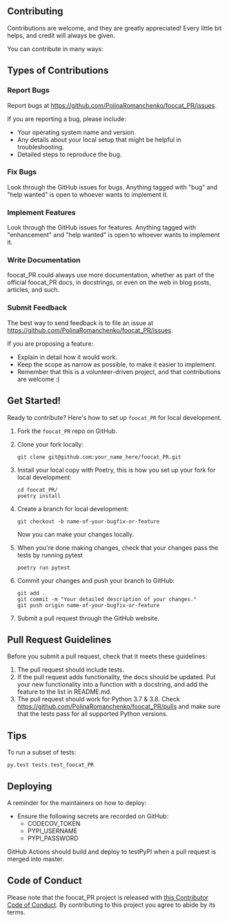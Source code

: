 
## Contributing

Contributions are welcome, and they are greatly appreciated! Every little bit
helps, and credit will always be given.

You can contribute in many ways:

## Types of Contributions


### Report Bugs

Report bugs at https://github.com/PolinaRomanchenko/foocat_PR/issues.

If you are reporting a bug, please include:

* Your operating system name and version.
* Any details about your local setup that might be helpful in troubleshooting.
* Detailed steps to reproduce the bug.

### Fix Bugs

Look through the GitHub issues for bugs. Anything tagged with "bug" and "help
wanted" is open to whoever wants to implement it.

### Implement Features

Look through the GitHub issues for features. Anything tagged with "enhancement"
and "help wanted" is open to whoever wants to implement it.

### Write Documentation

foocat_PR could always use more documentation, whether as part of the
official foocat_PR docs, in docstrings, or even on the web in blog posts,
articles, and such.

### Submit Feedback

The best way to send feedback is to file an issue at https://github.com/PolinaRomanchenko/foocat_PR/issues.

If you are proposing a feature:

* Explain in detail how it would work.
* Keep the scope as narrow as possible, to make it easier to implement.
* Remember that this is a volunteer-driven project, and that contributions
  are welcome :)

## Get Started!

Ready to contribute? Here's how to set up `foocat_PR` for local development.

1. Fork the `foocat_PR` repo on GitHub.

2. Clone your fork locally:

	```
	git clone git@github.com:your_name_here/foocat_PR.git
	```

3. Install your local copy with Poetry, this is how you set up your fork for local development:

	```
	cd foocat_PR/
	poetry install
	```

4. Create a branch for local development:

	```
	git checkout -b name-of-your-bugfix-or-feature
	```

   	Now you can make your changes locally.

5. When you're done making changes, check that your changes pass the tests by running pytest

	```
	poetry run pytest
	```

6. Commit your changes and push your branch to GitHub:

	```
	git add .
	git commit -m "Your detailed description of your changes."
	git push origin name-of-your-bugfix-or-feature
	```

7. Submit a pull request through the GitHub website.

## Pull Request Guidelines

Before you submit a pull request, check that it meets these guidelines:

1. The pull request should include tests.
2. If the pull request adds functionality, the docs should be updated. Put
   your new functionality into a function with a docstring, and add the
   feature to the list in README.md.
3. The pull request should work for Python 3.7 & 3.8. Check https://github.com/PolinaRomanchenko/foocat_PR/pulls and make sure that the tests pass for all supported Python versions.

## Tips

To run a subset of tests:

```
py.test tests.test_foocat_PR
```

## Deploying

A reminder for the maintainers on how to deploy:

- Ensure the following secrets are recorded on GitHub:
	- CODECOV_TOKEN	
	- PYPI_USERNAME
 	- PYPI_PASSWORD	

 GitHub Actions should build and deploy to testPyPI when a pull request is merged into master.

## Code of Conduct

Please note that the foocat_PR project is released with [this Contributor Code of Conduct](CONDUCT.md). By contributing to this project you agree to abide by its terms.
